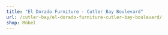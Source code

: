 ```yaml
---
title: "El Dorado Furniture - Cutler Bay Boulevard"
url: /cutler-bay/el-dorado-furniture-cutler-bay-boulevard/
shop: Möbel
---
```

